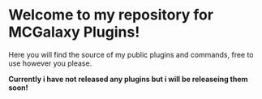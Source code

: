# Welcome to my repository for MCGalaxy Plugins!
Here you will find the source of my public plugins and commands, free to use however you please.


**Currently i have not released any plugins but i will be releaseing them soon!**
